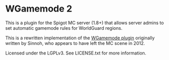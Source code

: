 # WGamemode 2

This is a plugin for the Spigot MC server (1.8+) that allows server admins to set 
automatic gamemode rules for WorldGuard regions.

This is a rewritten implementation of the 
[WGamemode plugin](http://dev.bukkit.org/bukkit-plugins/wgamemode/) originally 
written by Sinnoh, who appears to have left the MC scene in 2012.

Licensed under the LGPLv3. See LICENSE.txt for more information.